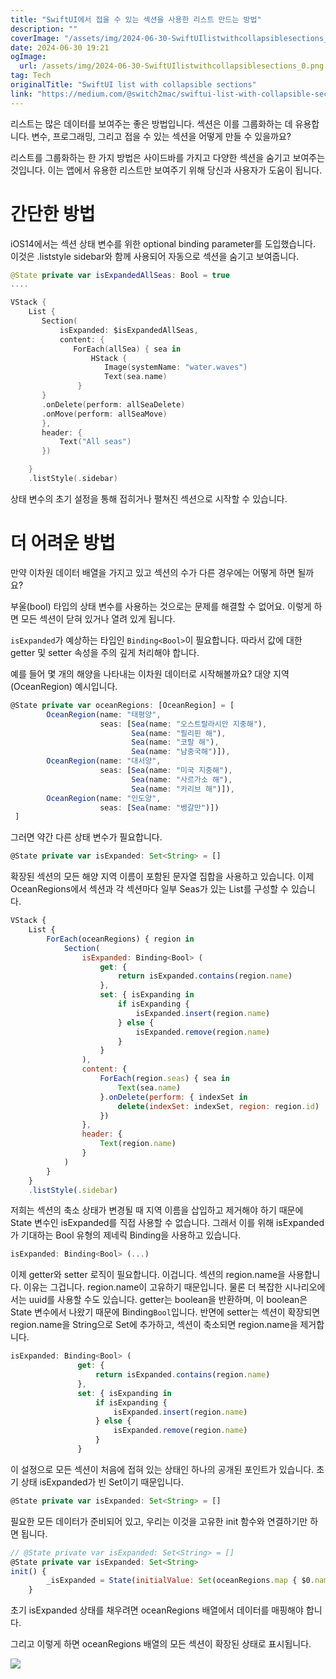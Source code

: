 ```yaml
---
title: "SwiftUI에서 접을 수 있는 섹션을 사용한 리스트 만드는 방법"
description: ""
coverImage: "/assets/img/2024-06-30-SwiftUIlistwithcollapsiblesections_0.png"
date: 2024-06-30 19:21
ogImage:
  url: /assets/img/2024-06-30-SwiftUIlistwithcollapsiblesections_0.png
tag: Tech
originalTitle: "SwiftUI list with collapsible sections"
link: "https://medium.com/@switch2mac/swiftui-list-with-collapsible-sections-beb58760ef2c"
---
```


리스트는 많은 데이터를 보여주는 좋은 방법입니다. 섹션은 이를 그룹화하는 데 유용합니다. 변수, 프로그래밍, 그리고 접을 수 있는 섹션을 어떻게 만들 수 있을까요?

리스트를 그룹화하는 한 가지 방법은 사이드바를 가지고 다양한 섹션을 숨기고 보여주는 것입니다. 이는 앱에서 유용한 리스트만 보여주기 위해 당신과 사용자가 도움이 됩니다.

# 간단한 방법

iOS14에서는 섹션 상태 변수를 위한 optional binding parameter를 도입했습니다. 이것은 .liststyle sidebar와 함께 사용되어 자동으로 섹션을 숨기고 보여줍니다.

<div class="content-ad"></div>

```swift
@State private var isExpandedAllSeas: Bool = true
....

VStack {
    List {
       Section(
           isExpanded: $isExpandedAllSeas,
           content: {
              ForEach(allSea) { sea in
                  HStack {
                     Image(systemName: "water.waves")
                     Text(sea.name)
               }
       }
       .onDelete(perform: allSeaDelete)
       .onMove(perform: allSeaMove)
       },
       header: {
           Text("All seas")
       })

    }
    .listStyle(.sidebar)
```

상태 변수의 초기 설정을 통해 접히거나 펼쳐진 섹션으로 시작할 수 있습니다.

# 더 어려운 방법

만약 이차원 데이터 배열을 가지고 있고 섹션의 수가 다른 경우에는 어떻게 하면 될까요?

<div class="content-ad"></div>

부울(bool) 타입의 상태 변수를 사용하는 것으로는 문제를 해결할 수 없어요. 이렇게 하면 모든 섹션이 닫혀 있거나 열려 있게 됩니다.

`isExpanded`가 예상하는 타입인 `Binding<Bool>`이 필요합니다. 따라서 값에 대한 getter 및 setter 속성을 주의 깊게 처리해야 합니다.

예를 들어 몇 개의 해양을 나타내는 이차원 데이터로 시작해볼까요? 대양 지역(OceanRegion) 예시입니다.

```js
@State private var oceanRegions: [OceanRegion] = [
        OceanRegion(name: "태평양",
                    seas: [Sea(name: "오스트랄라시안 지중해"),
                           Sea(name: "필리핀 해"),
                           Sea(name: "코랄 해"),
                           Sea(name: "남중국해")]),
        OceanRegion(name: "대서양",
                    seas: [Sea(name: "미국 지중해"),
                           Sea(name: "사르가소 해"),
                           Sea(name: "카리브 해")]),
        OceanRegion(name: "인도양",
                    seas: [Sea(name: "벵갈만")])
 ]
```

<div class="content-ad"></div>

그러면 약간 다른 상태 변수가 필요합니다.

```js
@State private var isExpanded: Set<String> = []
```

확장된 섹션의 모든 해양 지역 이름이 포함된 문자열 집합을 사용하고 있습니다. 이제 OceanRegions에서 섹션과 각 섹션마다 일부 Seas가 있는 List를 구성할 수 있습니다.

```js
VStack {
    List {
        ForEach(oceanRegions) { region in
            Section(
                isExpanded: Binding<Bool> (
                    get: {
                        return isExpanded.contains(region.name)
                    },
                    set: { isExpanding in
                        if isExpanding {
                            isExpanded.insert(region.name)
                        } else {
                            isExpanded.remove(region.name)
                        }
                    }
                ),
                content: {
                    ForEach(region.seas) { sea in
                        Text(sea.name)
                    }.onDelete(perform: { indexSet in
                        delete(indexSet: indexSet, region: region.id)
                    })
                },
                header: {
                    Text(region.name)
                }
            )
        }
    }
    .listStyle(.sidebar)
```

<div class="content-ad"></div>

저희는 섹션의 축소 상태가 변경될 때 지역 이름을 삽입하고 제거해야 하기 때문에 State 변수인 isExpanded를 직접 사용할 수 없습니다.
그래서 이를 위해 isExpanded가 기대하는 Bool 유형의 제네릭 Binding을 사용하고 있습니다.

```js
isExpanded: Binding<Bool> (...)
```

이제 getter와 setter 로직이 필요합니다. 이겁니다. 섹션의 region.name을 사용합니다. 이유는 그겁니다. region.name이 고유하기 때문입니다. 물론 더 복잡한 시나리오에서는 uuid를 사용할 수도 있습니다.
getter는 boolean을 반환하며, 이 boolean은 State 변수에서 나왔기 때문에 Binding`Bool`입니다.
반면에 setter는 섹션이 확장되면 region.name을 String으로 Set에 추가하고, 섹션이 축소되면 region.name을 제거합니다.

```js
isExpanded: Binding<Bool> (
               get: {
                   return isExpanded.contains(region.name)
               },
               set: { isExpanding in
                   if isExpanding {
                       isExpanded.insert(region.name)
                   } else {
                       isExpanded.remove(region.name)
                   }
               }
```

<div class="content-ad"></div>

이 설정으로 모든 섹션이 처음에 접혀 있는 상태인 하나의 공개된 포인트가 있습니다. 초기 상태 isExpanded가 빈 Set이기 때문입니다.

```js
@State private var isExpanded: Set<String> = []
```

필요한 모든 데이터가 준비되어 있고, 우리는 이것을 고유한 init 함수와 연결하기만 하면 됩니다.

```js
// @State private var isExpanded: Set<String> = []
@State private var isExpanded: Set<String>
init() {
        _isExpanded = State(initialValue: Set(oceanRegions.map { $0.name }))
    }
```

<div class="content-ad"></div>

초기 isExpanded 상태를 채우려면 oceanRegions 배열에서 데이터를 매핑해야 합니다.

그리고 이렇게 하면 oceanRegions 배열의 모든 섹션이 확장된 상태로 표시됩니다.

<img src="/assets/img/2024-06-30-SwiftUIlistwithcollapsiblesections_0.png" />

